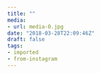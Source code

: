 ```yaml
---
title: ""
media:
- url: media-0.jpg
date: "2018-03-28T22:09:46Z"
draft: false
tags:
- imported
- from-instagram
---
```

